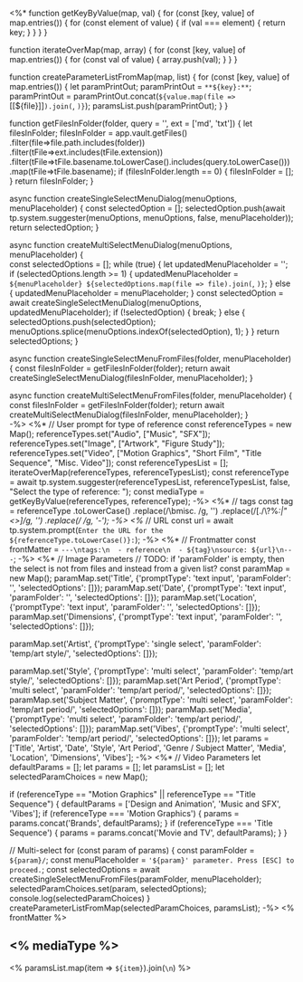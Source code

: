 <%*
  function getKeyByValue(map, val) {
    for (const [key, value] of map.entries()) {
      for (const element of value) {
        if (val === element) {
          return key;
        }
      }
    }
  }

  function iterateOverMap(map, array) {
    for (const [key, value] of map.entries()) {
      for (const val of value) {
        array.push(val);
      }
    }
  }
  
  function createParameterListFromMap(map, list) {
    for (const [key, value] of map.entries()) {
      let paramPrintOut;
      paramPrintOut = `**${key}:**`;
      paramPrintOut = paramPrintOut.concat(` ${value.map(file => `[[${file}]]`).join(`, `)}`);
      paramsList.push(paramPrintOut);
    }
  }

  function getFilesInFolder(folder, query = '', ext = ['md', 'txt']) {
    let filesInFolder;
    filesInFolder = app.vault.getFiles()
      .filter(file=>file.path.includes(folder))
      .filter(tFile=>ext.includes(tFile.extension))
      .filter(tFile=>tFile.basename.toLowerCase().includes(query.toLowerCase()))
      .map(tFile=>tFile.basename);
    if (filesInFolder.length == 0) {
      filesInFolder = [];
    }
    return filesInFolder;
  }

  async function createSingleSelectMenuDialog(menuOptions, menuPlaceholder) {
    const selectedOption = [];
    selectedOption.push(await tp.system.suggester(menuOptions, menuOptions, false, menuPlaceholder));
    return selectedOption;
  }

  async function createMultiSelectMenuDialog(menuOptions, menuPlaceholder) {   
    const selectedOptions = []; 
    while (true) {
      let updatedMenuPlaceholder = '';
      if (selectedOptions.length >= 1) {
        updatedMenuPlaceholder = `${menuPlaceholder} ${selectedOptions.map(file => file).join(`, `)}`;
      } else {
        updatedMenuPlaceholder = menuPlaceholder;
      }
      const selectedOption = await createSingleSelectMenuDialog(menuOptions, updatedMenuPlaceholder);
      if (!selectedOption) {
        break;
      } else {
        selectedOptions.push(selectedOption);
        menuOptions.splice(menuOptions.indexOf(selectedOption), 1);
      }
    }
    return selectedOptions;
  }

  async function createSingleSelectMenuFromFiles(folder, menuPlaceholder) {
    const filesInFolder = getFilesInFolder(folder);
    return await createSingleSelectMenuDialog(filesInFolder, menuPlaceholder);
  }

  async function createMultiSelectMenuFromFiles(folder, menuPlaceholder) {
    const filesInFolder = getFilesInFolder(folder);
    return await createMultiSelectMenuDialog(filesInFolder, menuPlaceholder);
  }    
-%>
<%*
  // User prompt for type of reference
  const referenceTypes = new Map();
  referenceTypes.set("Audio", ["Music", "SFX"]);
  referenceTypes.set("Image", ["Artwork", "Figure Study"]);
  referenceTypes.set("Video", ["Motion Graphics", "Short Film", "Title Sequence", "Misc. Video"]);
  const referenceTypesList = [];
  iterateOverMap(referenceTypes, referenceTypesList);
  const referenceType = await tp.system.suggester(referenceTypesList, referenceTypesList,
    false, "Select the type of reference: ");
  const mediaType = getKeyByValue(referenceTypes, referenceType);
-%>
<%*
  // tags
  const tag = referenceType
    .toLowerCase()
    .replace(/\bmisc\. /g, '')
    .replace(/[./\\?%*:|"<>]/g, '')
    .replace(/ /g, '-');
-%>
<%*
  // URL
  const url = await tp.system.prompt(`Enter the URL for the ${referenceType.toLowerCase()}:`);
-%>
<%*
  // Frontmatter
  const frontMatter = `---\ntags:\n  - reference\n  - ${tag}\nsource: ${url}\n---`;
-%>
<%*
  // Image Parameters
  // TODO: if 'paramFolder' is empty, then the select is not from files and instead from a given list? 
  const paramMap = new Map();
  paramMap.set('Title', {'promptType': 'text input', 'paramFolder': '', 'selectedOptions': []});
  paramMap.set('Date', {'promptType': 'text input', 'paramFolder': '', 'selectedOptions': []});
  paramMap.set('Location', {'promptType': 'text input', 'paramFolder': '', 'selectedOptions': []});
  paramMap.set('Dimensions', {'promptType': 'text input', 'paramFolder': '', 'selectedOptions': []});
  
  paramMap.set('Artist', {'promptType': 'single select', 'paramFolder': 'temp/art style/', 'selectedOptions': []});

  paramMap.set('Style', {'promptType': 'multi select', 'paramFolder': 'temp/art style/', 'selectedOptions': []});
  paramMap.set('Art Period', {'promptType': 'multi select', 'paramFolder': 'temp/art period/', 'selectedOptions': []});
  paramMap.set('Subject Matter', {'promptType': 'multi select', 'paramFolder': 'temp/art period/', 'selectedOptions': []});
  paramMap.set('Media', {'promptType': 'multi select', 'paramFolder': 'temp/art period/', 'selectedOptions': []});
  paramMap.set('Vibes', {'promptType': 'multi select', 'paramFolder': 'temp/art period/', 'selectedOptions': []});
  let params = ['Title', 'Artist', 'Date', 'Style', 'Art Period', 'Genre / Subject Matter', 'Media', 'Location', 'Dimensions', 'Vibes'];
-%>
<%*
  // Video Parameters
  let defaultParams = [];
  let params = [];
  let paramsList = [];
  let selectedParamChoices = new Map();

  if (referenceType == "Motion Graphics" || referenceType == "Title Sequence") {
    defaultParams = ['Design and Animation', 'Music and SFX', 'Vibes'];
    if (referenceType === 'Motion Graphics') {
      params = params.concat('Brands', defaultParams);
    }
    if (referenceType === 'Title Sequence') {
      params = params.concat('Movie and TV', defaultParams);
    }
  }
  
  // Multi-select
  for (const param of params) {
    const paramFolder = `${param}/`;
    const menuPlaceholder = `'${param}' parameter. Press [ESC] to proceed.`;
    const selectedOptions = await createSingleSelectMenuFromFiles(paramFolder, menuPlaceholder);
    selectedParamChoices.set(param, selectedOptions);
    console.log(selectedParamChoices)
  }
  createParameterListFromMap(selectedParamChoices, paramsList);
-%>
<% frontMatter %>
## <% mediaType %>

<% paramsList.map(item => `${item}`).join(`\n`) %>